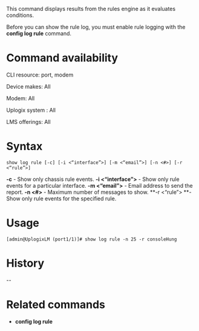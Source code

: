 <!-- 5.4 -->

This command displays results from the rules engine as it evaluates conditions. 

Before you can show the rule log, you must enable rule logging with the **config log rule** command.

# Command availability 

CLI resource: port, modem

Device makes: All

Modem: All

Uplogix system : All

LMS offerings: All

# Syntax 

```
show log rule [-c] [-i <“interface”>] [-m <“email”>] [-n <#>] [-r <“rule”>]
```
**-c** - Show only chassis rule events.
**-i <“interface”>** - Show only rule events for a particular interface.
**-m <“email”>** - Email address to send the report.
**-n <#>** - Maximum number of messages to show.
**-r <“rule”> **- Show only rule events for the specified rule.

# Usage 

```
[admin@UplogixLM (port1/1)]# show log rule -n 25 -r consoleHung
```
# History 
--

# Related commands 

- **config log rule**
